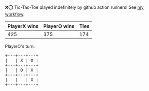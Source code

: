 :x::o: Tic-Tac-Toe played indefinitely by github action runners! See [my workflow](.github/workflows/play.yaml).

|PlayerX wins|PlayerO wins|Ties|
|-|-|-|
|425|375|174|

PlayerO's turn.

<pre>
+---+---+---+
|   | X | O |
+---+---+---+
|   | O | X |
+---+---+---+
|   |   | X |
+---+---+---+
</pre>